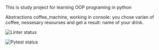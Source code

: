 This is study project for learning OOP programing in python

Abstractions coffee_machine, working in console:
you chose varian of coffee, nessesary resourses and get a result:
name of your drink. 


![Linter status](https://github.com/sergeymaksheev/coffee_app/actions/workflows/linter.yml/badge.svg)

![Pytest status](https://github.com/sergeymaksheev/coffee_app/actions/workflows/pytest.yml/badge.svg)